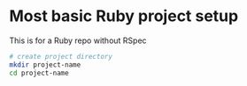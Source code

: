 # Most basic Ruby project setup

This is for a Ruby repo without RSpec

```zsh
# create project directory
mkdir project-name
cd project-name

```

